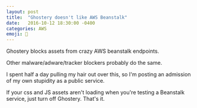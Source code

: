 ```yaml
---
layout: post
title:  "Ghostery doesn't like AWS Beanstalk"
date:   2016-10-12 18:30:00 -0400
categories: AWS
emoji: 👻
---
```


Ghostery blocks assets from crazy AWS beanstalk endpoints.

Other malware/adware/tracker blockers probably do the same. 

I spent half a day pulling my hair out over this, so I'm posting an
admission of my own stupidity as a public service.

If your css and JS assets aren't loading when you're testing a Beanstalk
service, just turn off Ghostery. That's it.